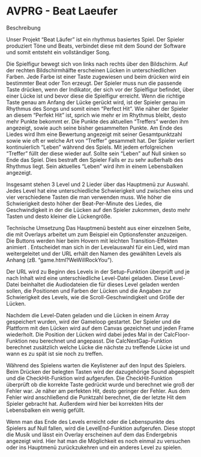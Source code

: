 # AVPRG - Beat Laeufer

Beschreibung

Unser Projekt “Beat Läufer” ist ein rhythmus basiertes Spiel. 
Der Spieler produziert Töne und Beats, verbindet diese mit dem Sound der Software und somit entsteht ein vollständiger Song.

Die Spielfigur bewegt sich von links nach rechts über den Bildschirm. Auf der rechten Bildschirmhälfte erscheinen Lücken in unterschiedlichen Farben.
Jede Farbe ist einer Taste zugewiesen und beim drücken wird ein bestimmter Beat oder Ton erzeugt. 
Der Spieler muss nun die passende Taste drücken, wenn der Indikator, der sich vor der Spielfigur befindet, über einer Lücke ist und bevor diese die Spielfigur erreicht. 
Wenn die richtige Taste genau am Anfang der Lücke gerückt wird, ist der Spieler genau im Rhythmus des Songs und somit einen “Perfect Hit”.
Wie näher der Spieler an diesem “Perfekt Hit” ist, sprich wie mehr er im Rhythmus bleibt, desto mehr Punkte bekommt er. Die Punkte des aktuellen “Treffers” werden ihm angezeigt, sowie auch seine bisher gesammelten Punkte.
Am Ende des Liedes wird Ihm eine Bewertung angezeigt mit seiner Gesamtpunktzahl sowie wie oft er welche Art von “Treffer” gesammelt hat.
Der Spieler verliert kontinuierlich “Leben” während des Spiels. Mit jedem erfolgreichen “Treffer” füllt der diese wieder auf. Sollte sein “Leben” auf Null sinken so Ende das Spiel. Dies bestraft den Spieler Falls er zu sehr außerhalb des Rhythmus liegt. Sein aktuelles “Leben” wird ihm in einem Lebensbalken angezeigt.

Insgesamt stehen 3 Level und 2 Lieder über das Hauptmenü zur Auswahl. Jedes Level hat eine unterschiedliche Schwierigkeit und zwischen eins und vier verschiedene Tasten die man verwenden muss. Wie höher die Schwierigkeit desto höher der Beat-Per-Minute des Liedes, die Geschwindigkeit in der die Lücken auf den Spieler zukommen, desto mehr Tasten  und desto kleiner die Lückengröße.


Technische Umsetzung
Das Hauptmenü besteht aus einer einzelnen Seite, die mit Overlays arbeitet um zum Beispiel ein Optionsfenster anzuzeigen. Die Buttons werden hier beim Hovern mit leichten Transition-Effekten animiert . Entscheidet man sich in der 
Levelauswahl für ein Lied, wird man weitergeleitet und der URL erhält den Namen 
des gewählten Levels als Anhang (zB. “game.html?WeWillRockYou”).

Der URL wird zu Beginn des Levels in der Setup-Funktion überprüft und je nach Inhalt wird eine unterschiedliche Level-Datei geladen. Diese Level-Datei beinhaltet die Audiodateien die für dieses Level geladen werden sollen, die Positionen und Farben der Lücken und die Angaben zur Schwierigkeit des Levels, wie die Scroll-Geschwindigkeit und Größe der Lücken. 

Nachdem die Level-Daten geladen und die Lücken in einem Array gespeichert wurden, wird der Gameloop gestartet. Der Spieler und die Plattform mit den Lücken wird auf dem Canvas gezeichnet und jeden Frame wiederholt. Die Position der Lücken wird dabei jedes Mal in der CalcFloor-Funktion neu berechnet und angepasst. Die CalcNextGap-Funktion berechnet zusätzlich welche Lücke die nächste zu treffende Lücke ist und wann es zu spät ist sie noch zu treffen. 

Während des Spielens warten die Keylistener auf den Input des Spielers. Beim Drücken der belegten Tasten wird der dazugehörige Sound abgespielt und die CheckHit-Funktion wird aufgerufen. Die CheckHit-Funktion überprüft ob die korrekte Taste gedrückt wurde und berechnet wie groß der Fehler war. Je näher am perfekten Hit, desto geringer der Fehler. Aus dem Fehler wird anschließend die Punktzahl berechnet, die der letzte Hit dem Spieler gebracht hat. Außerdem wird hier bei korrekten Hits der Lebensbalken ein wenig gefüllt.

Wenn man das Ende des Levels erreicht oder die Lebenspunkte des Spielers auf Null fallen, wird die LevelEnd-Funktion aufgerufen. Diese stoppt die Musik und lässt ein Overlay erscheinen auf dem das Endergebnis angezeigt wird. Hier hat man die Möglichkeit es noch einmal zu versuchen oder ins Hauptmenü zurückzukehren und ein anderes Level zu spielen.
